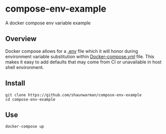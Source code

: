 # compose-env-example
A docker compose env variable example

## Overview
Docker compose allows for a [.env](https://docs.docker.com/compose/environment-variables/#the-env-file) file which it will honor
during environment variable substitution within [Docker-compose.yml](https://github.com/shaunwarman/compose-env-example/blob/master/Docker-compose.yml#L8-L9) file.
This makes it easy to add defaults that may come from CI or unavailable in host shell environment.

## Install
```
git clone https://github.com/shaunwarman/compose-env-example
cd compose-env-example
```

## Use
```
docker-compose up
```
